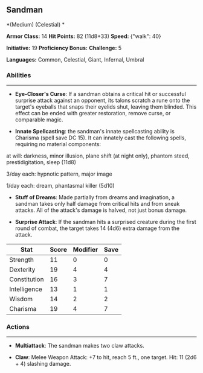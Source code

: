 ## Sandman
*(Medium) (Celestial) *

**Armor Class:** 14
**Hit Points:** 82 (11d8+33)
**Speed:** {"walk": 40}

**Initiative:** 19
**Proficiency Bonus:**
**Challenge:** 5

**Languages:** Common, Celestial, Giant, Infernal, Umbral

### Abilities
 --- 
- **Eye-Closer's Curse**: If a sandman obtains a critical hit or successful surprise attack against an opponent, its talons scratch a rune onto the target's eyeballs that snaps their eyelids shut, leaving them blinded. This effect can be ended with greater restoration, remove curse, or comparable magic.

- **Innate Spellcasting**: the sandman's innate spellcasting ability is Charisma (spell save DC 15). It can innately cast the following spells, requiring no material components:

at will: darkness, minor illusion, plane shift (at night only), phantom steed, prestidigitation, sleep (11d8)

3/day each: hypnotic pattern, major image

1/day each: dream, phantasmal killer (5d10)

- **Stuff of Dreams**: Made partially from dreams and imagination, a sandman takes only half damage from critical hits and from sneak attacks. All of the attack's damage is halved, not just bonus damage.

- **Surprise Attack**: If the sandman hits a surprised creature during the first round of combat, the target takes 14 (4d6) extra damage from the attack.



| Stat | Score | Modifier | Save |
| ---- | ---- | ---- | ---- |
| Strength | 11 | 0 | 0 |
| Dexterity | 19 | 4 | 4 |
| Constitution | 16 | 3 | 7 |
| Intelligence | 13 | 1 | 1 |
| Wisdom | 14 | 2 | 2 |
| Charisma | 19 | 4 | 7 |

### Actions
 --- 
- **Multiattack**: The sandman makes two claw attacks.

- **Claw**: Melee Weapon Attack: +7 to hit, reach 5 ft., one target. Hit: 11 (2d6 + 4) slashing damage.

